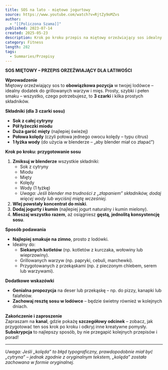 ```yaml
---
title: SOS na lato - miętowo jogurtowy
source: https://www.youtube.com/watch?v=RjtZy9oMZvs
author:
  - "[[Policzona Szama]]"
published: 2023-07-14
created: 2025-05-23
description: Krok po kroku przepis na miętowy orzeźwiający sos idealny do grillowanych dań z mięsem i warzyw oraz porady dotyczące jego przygotowania i zastosowania.
category: Fitness
length: 282
tags:
  - Summaries/Przepisy
---
```



**SOS MIĘTOWY – PRZEPIS ORZEŹWIAJĄCY DLA LATIWOŚCI**  

**Wprowadzenie**  
Miętowy orzeźwiający sos to **obowiązkowa pozycja** w twojej lodówce – idealny dodatek do grillowanych warzyw i mięs. Prosty, szybki i pełen smaku – wszystko, czego potrzebujesz, to **3 czarki** i kilka prostych składników.  

**Składniki (dla 3 czarki sosu)**  
- **Sok z całej cytryny**  
- **Pół łyżeczki miodu**  
- **Duża garść mięty** (najlepiej świeżej)  
- **Połowa kolędy** (czyli połowa jednego owocu kolędy – typu citrus)  
- **1 łyżka wody** (do użycia w blenderze – „aby blender miał co złapać”)  

**Krok po kroku: przygotowanie sosu**  
1. **Zmiksuj w blenderze** wszystkie składniki:  
   - Sok z cytryny  
   - Miodu  
   - Mięty  
   - Kolędy  
   - Wody (1 łyżkę)  
   - *Uwaga: Jeśli blender ma trudności z „złapaniem” składników, dodaj więcej wody lub wyciśnij miętę wcześniej.*  
2. **Wlej powstały koncentrat do miski**.  
3. **Dodaj jogurty i kumin** (najlepiej jogurt naturalny i kumin mielony).  
4. **Mieszaj wszystko razem**, aż osiągniesz **gęstą, jednolitą konsystencję sosu**.  

**Sposób podawania**  
- **Najlepiej smakuje na zimno**, prosto z lodówki.  
- Idealny do:  
  - **Siekanych kotletów** (np. kotletów z kurczaka, wołowiny lub wieprzowiny).  
  - Grillowanych warzyw (np. papryki, cebuli, marchewki).  
  - Przygotowanych z przekąskami (np. z pieczonym chlebem, serem lub warzywami).  

**Dodatkowe wskazówki**  
- **Genialna propozycja** na deser lub przekąskę – np. do pizzy, kanapki lub falafelów.  
- **Zachowaj resztę sosu w lodówce** – będzie świetny również w kolejnych dniach.  

**Zakończenie i zaproszenie**  
Zapraszam na **kanal**, gdzie pokażę **szczegółowy odcinek** – zobacz, jak przygotować ten sos krok po kroku i odkryj inne kreatywne pomysły. **Subskrypcja** to najlepszy sposób, by nie przegapić kolejnych przepisów i porad!  

---  
*Uwaga: Jeśli „kolęda” to błąd typograficzny, prawdopodobnie miał być „cytryna” – jednak zgodnie z oryginalnym tekstem, „kolęda” została zachowana w formie oryginalnej.*